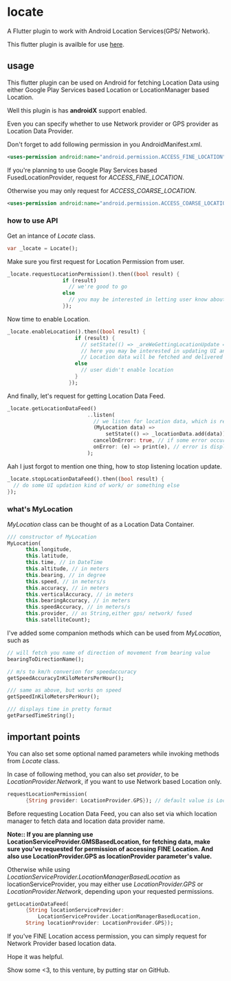 # locate

A Flutter plugin to work with Android Location Services(GPS/ Network).

This flutter plugin is availble for use [here](). 

## usage

This flutter plugin can be used on Android for fetching Location Data using either Google Play Services based Location or LocationManager based Location.

Well this plugin is has **androidX** support enabled.

Even you can specify whether to use Network provider or GPS provider as Location Data Provider.

Don't forget to add following permission in you AndroidManifest.xml.

```xml
<uses-permission android:name="android.permission.ACCESS_FINE_LOCATION"/>
```

If you're planning to use Google Play Services based FusedLocationProvider, request for *ACCESS_FINE_LOCATION*.

Otherwise you may only request for *ACCESS_COARSE_LOCATION*.

```xml
<uses-permission android:name="android.permission.ACCESS_COARSE_LOCATION"/>
```


### how to use API

Get an intance of *Locate* class.

```dart
var _locate = Locate();
```

Make sure you first request for Location Permission from user.


```dart
_locate.requestLocationPermission().then((bool result) {
                  if (result)
                    // we're good to go
                  else
                    // you may be interested in letting user know about it, that location access permission is required
                  });
```

Now time to enable Location.

```dart
_locate.enableLocation().then((bool result) {
                      if (result) {
                        // setState(() => _areWeGettingLocationUpdate = true);
                        // here you may be interested in updating UI and the request for location Data.
                        // Location data will be fetched and delivered as Stream<MyLocation>
                      else
                        // user didn't enable location
                      }
                    });
```

And finally, let's request for getting Location Data Feed.

```dart
_locate.getLocationDataFeed()
                          ..listen(
                            // we listen for location data, which is received as stream
                            (MyLocation data) =>
                                setState(() => _locationData.add(data)), // as soon as data received,will update UI/ perform some other task using location data.
                            cancelOnError: true, // if some error occurs, Stream will be closed
                            onError: (e) => print(e), // error is displayed
                          );
```

Aah I just forgot to mention one thing, how to stop listening location update.

```dart
_locate.stopLocationDataFeed().then((bool result) {
  // do some UI updation kind of work/ or something else
});
```

### what's MyLocation

*MyLocation* class can be thought of as a Location Data Container.


```dart
/// constructor of MyLocation
MyLocation(
      this.longitude,
      this.latitude,
      this.time, // in DateTime
      this.altitude, // in meters
      this.bearing, // in degree
      this.speed, // in meters/s
      this.accuracy, // in meters
      this.verticalAccuracy, // in meters
      this.bearingAccuracy, // in meters
      this.speedAccuracy, // in meters/s
      this.provider, // as String,either gps/ network/ fused
      this.satelliteCount);
```

I've added some companion methods which can be used from *MyLocation*, such as 


```dart
// will fetch you name of direction of movement from bearing value
bearingToDirectionName();

// m/s to km/h converion for speedaccuracy
getSpeedAccuracyInKiloMetersPerHour();

/// same as above, but works on speed
getSpeedInKiloMetersPerHour();

/// displays time in pretty format
getParsedTimeString();
```

## important points

You can also set some optional named parameters while invoking methods from *Locate* class.

In case of following method, you can also set *provider*, to be *LocationProvider.Network*, if you want to use Network based Location only.

```dart
requestLocationPermission(
      {String provider: LocationProvider.GPS}); // default value is LocationProvider.GPS
```

Before requesting Location Data Feed, you can also set via which location manager to fetch data and location data provider name.

**Note:: If you are planning use LocationServiceProvider.GMSBasedLocation, for fetching data, make sure you've requested for permission of accessing FINE Location. And also use LocationProvider.GPS as locationProvider parameter's value.** 

Otherwise while using *LocationServiceProvider.LocationManagerBasedLocation* as locationServiceProvider, you may either use *LocationProvider.GPS* or *LocationProvider.Network*, depending upon your requested permissions.

```dart
getLocationDataFeed(
      {String locationServiceProvider:
          LocationServiceProvider.LocationManagerBasedLocation,
      String locationProvider: LocationProvider.GPS});
```

If you've FINE Location access permission, you can simply request for Network Provider based location data.


Hope it was helpful.

Show some <3, to this venture, by putting star on GitHub.